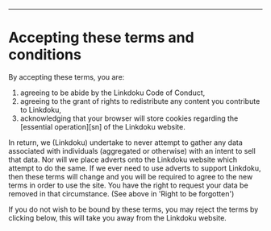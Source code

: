 ---

# Accepting these terms and conditions

By accepting these terms, you are:

1. agreeing to be abide by the Linkdoku Code of Conduct,
2. agreeing to the grant of rights to redistribute any content you contribute to Linkdoku,
3. acknowledging that your browser will store cookies regarding the [essential operation][sn] of the Linkdoku website.

In return, we (Linkdoku) undertake to never attempt to gather any
data associated with individuals (aggregated or otherwise) with an
intent to sell that data. Nor will we place adverts onto the Linkdoku
website which attempt to do the same. If we ever need to use adverts
to support Linkdoku, then these terms will change and you will be required
to agree to the new terms in order to use the site. You have the right to
request your data be removed in that circumstance. (See above in
'Right to be forgotten')

If you do not wish to be bound by these terms, you may reject the terms by clicking
below, this will take you away from the Linkdoku website.
